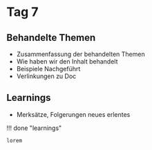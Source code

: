 # Tag 7


## Behandelte Themen
- Zusammenfassung der behandelten Themen
- Wie haben wir den Inhalt behandelt
- Beispiele Nachgeführt
- Verlinkungen zu Doc

## Learnings
- Merksätze, Folgerungen neues erlentes

!!! done "learnings"

    lorem